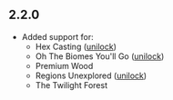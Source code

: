 ## 2.2.0
- Added support for:
  - Hex Casting ([unilock](https://github.com/TeamDiopside/SeparatedLeaves/pull/2))
  - Oh The Biomes You'll Go ([unilock](https://github.com/TeamDiopside/SeparatedLeaves/pull/2))
  - Premium Wood
  - Regions Unexplored ([unilock](https://github.com/TeamDiopside/SeparatedLeaves/pull/2))
  - The Twilight Forest